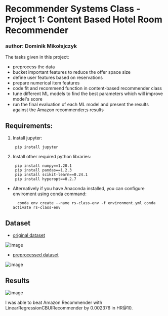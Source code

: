 # Recommender Systems Class - Project 1: Content Based Hotel Room Recommender
### author: Dominik Mikołajczyk

The tasks given in this project:
- preprocess the data
- bucket important features to reduce the offer space size
- define user features based on reservations
- prepare numerical item features
- code fit and recommend function in content-based recommender class
- tune different ML models to find the best parameters which will improve model's score
- run the final evaluation of each ML model and present the results against the Amazon recommender;s results

## Requirements:
1. Install jupyter:
    <!-- -->
    
        pip install jupyter
        
2. Install other required python libraries:
    <!-- -->
    
        pip install numpy==1.20.1
        pip install pandas==1.2.3
        pip install scikit-learn==0.24.1
        pip install hyperopt==0.2.7
        
* Alternatively if you have Anaconda installed, you can configure enviroment using conda command:
    <!-- -->
    
        conda env create --name rs-class-env -f environment.yml conda activate rs-class-env
        
## Dataset
- [original dataset](https://github.com/ShakinBruno/recommender-systems-project-1/blob/main/hotel_data/hotel_data_original.csv)

![image](https://user-images.githubusercontent.com/71774757/236560653-7c5fa218-282e-4887-9b58-7634e409956e.png)

- [preprocessed dataset](https://github.com/ShakinBruno/recommender-systems-project-1/blob/main/hotel_data/hotel_data_interactions_df.csv)

![image](https://user-images.githubusercontent.com/71774757/236560973-f847f14c-7bfd-4ba7-b917-188cb147c0a3.png)

## Results

![image](https://user-images.githubusercontent.com/71774757/236561393-913e9116-d8b4-41e3-a2fb-5288d5160b72.png)

I was able to beat Amazon Recommender with LinearRegressionCBUIRecommender by 0.002376 in HR@10.
